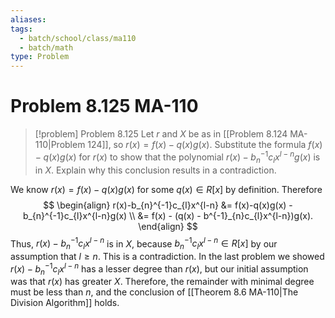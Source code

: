 ```yaml
---
aliases: 
tags:
  - batch/school/class/ma110
  - batch/math
type: Problem
---
```

# Problem 8.125 MA-110

> [!problem] Problem 8.125
> Let $r$ and $X$ be as in [[Problem 8.124 MA-110|Problem 124]], so $r(x)=f(x)-q(x)g(x)$. Substitute the formula $f(x)-q(x)g(x)$ for $r(x)$ to show that the polynomial $r(x)-b_{n}^{-1}c_{l}x^{l-n}g(x)$ is in $X$. Explain why this conclusion results in a contradiction.

We know $r(x)=f(x)-q(x)g(x)$ for some $q(x) \in R[x]$ by definition. Therefore
$$
\begin{align}
r(x)-b_{n}^{-1}c_{l}x^{l-n} &= f(x)-q(x)g(x) - b_{n}^{-1}c_{l}x^{l-n}g(x) \\
&= f(x) - (q(x) - b^{-1}_{n}c_{l}x^{l-n})g(x).
\end{align}
$$
Thus, $r(x)-b_{n}^{-1}c_{l}x^{l-n}$ is in $X$, because $b^{-1}_{n}c_{l}x^{l-n} \in R[x]$ by our assumption that $l\geq n$. This is a contradiction. In the last problem we showed $r(x)-b_{n}^{-1}c_{l}x^{l-n}$ has a lesser degree than $r(x)$, but our initial assumption was that $r(x)$ has greater $X$. Therefore, the remainder with minimal degree must be less than $n$, and the conclusion of [[Theorem 8.6 MA-110|The Division Algorithm]] holds.